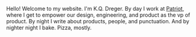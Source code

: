 Hello! Welcome to my website. I'm K.Q. Dreger. By day I work at [Patriot](https://patriotsoftware.com/), where I get to empower our design, engineering, and product as the vp of product. By night I write about products, people, and punctuation. And by nighter night I bake. Pizza, mostly. 
